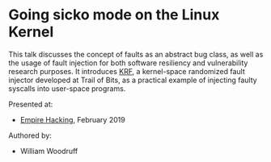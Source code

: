 Going sicko mode on the Linux Kernel
====================================

This talk discusses the concept of faults as an abstract bug class, as well
as the usage of fault injection for both software resiliency and vulnerability
research purposes. It introduces [KRF](https://github.com/trailofbits/krf),
a kernel-space randomized fault injector developed at Trail of Bits,
as a practical example of injecting faulty syscalls into user-space programs.

Presented at:

* [Empire Hacking](https://www.empirehacking.nyc/), February 2019

Authored by:

* William Woodruff
